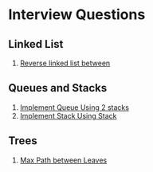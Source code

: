 # Interview Questions

## Linked List
1. [Reverse linked list between](https://github.com/LenarBad/interview-questions/blob/main/linked-list/reverse-linkedlist-between.java)


## Queues and Stacks
1. [Implement Queue Using 2 stacks](https://github.com/LenarBad/interview-questions/blob/main/queues-stacks/implement-queue-using-two-stacks.java)
2. [Implement Stack Using Stack](https://github.com/LenarBad/interview-questions/blob/main/queues-stacks/implement-stack-using-queue.java)

## Trees
1. [Max Path between Leaves](https://github.com/LenarBad/interview-questions/blob/main/trees/max-path-sum-between-leaves-in-beenary-tree.java)
